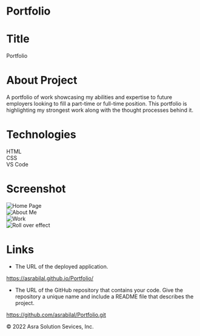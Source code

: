 # Portfolio
# Title

Portfolio
<br/>
# About Project

A portfolio of work showcasing my abilities and expertise to future employers looking to fill a part-time or full-time position. This portfolio is highlighting my strongest work along with the thought processes behind it. 
<br/>
# Technologies

HTML<br/>CSS<br/>VS Code
<br/>

# Screenshot

![Home Page](../02-Challenge/Assets/images/ss-1.png)
<br/>
![About Me](../02-Challenge/Assets/images/ss-2.png)
<br/>
![Work](../02-Challenge/Assets/images/ss-3.png)
<br/>
![Roll over effect](../02-Challenge/Assets/images/ss-4.png)
<br/>
# Links

* The URL of the deployed application.

https://asrabilal.github.io/Portfolio/

* The URL of the GitHub repository that contains your code. Give the repository a unique name and include a README file that describes the project.

https://github.com/asrabilal/Portfolio.git

© 2022 Asra Solution Sevices, Inc.
